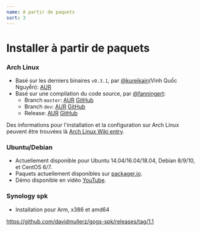 ```yaml
---
name: A partir de paquets
sort: 3
---
```


# Installer à partir de paquets

### Arch Linux

- Basé sur les derniers binaires `v0.3.1`, par [@kureikain](https://github.com/kureikain)(Vinh Quốc Nguyễn): [AUR](https://aur.archlinux.org/packages/gogs/)
- Basé sur une compilation du code source, par [@fanningert](https://github.com/fanningert):
	- Branch `master`: [AUR](https://aur.archlinux.org/packages/gogs-git/) [GitHub](https://github.com/fanningert/PKGBUILDs/tree/master/aur/gogs-git)
	- Branch `dev`: [AUR](https://aur.archlinux.org/packages/gogs-git-dev/) [GitHub](https://github.com/fanningert/PKGBUILDs/tree/master/aur/gogs-git-dev)
	- Release: [AUR](https://aur.archlinux.org/packages/gogs/) [GitHub](https://github.com/fanningert/PKGBUILDs/tree/master/aur/gogs)

Des informations pour l'installation et la configuration sur Arch Linux peuvent être trouvées là [Arch Linux Wiki entry](https://wiki.archlinux.org/index.php/Gogs).

### Ubuntu/Debian

- Actuellement disponible pour Ubuntu 14.04/16.04/18.04, Debian 8/9/10, et CentOS 6/7.
- Paquets actuellement disponibles sur [packager.io](https://packager.io/gh/gogs/gogs).
- Démo disponible en vidéo [YouTube](http://www.youtube.com/watch?v=xllP7BP_qgs&feature=youtu.be).

### Synology spk

- Installation pour Arm, x386 et amd64

https://github.com/davidmullerz/gogs-spk/releases/tag/1.1
